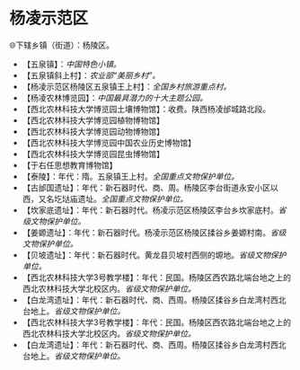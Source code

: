 # 杨凌示范区
🌐下辖乡镇（街道）：杨陵区。  
  
* 【五泉镇】：*中国特色小镇。*  
* 【五泉镇斜上村】：*农业部“美丽乡村”。*  
* 【杨凌示范区杨陵区五泉镇王上村】：*全国乡村旅游重点村。*  
* 【杨凌农林博览园】：*中国最具潜力的十大主题公园。*  
* 【西北农林科技大学博览园土壤博物馆】：收费。陕西杨凌邰城路北段。  
* 【西北农林科技大学博览园植物博物馆】  
* 【西北农林科技大学博览园动物博物馆】  
* 【西北农林科技大学博览园中国农业历史博物馆】  
* 【西北农林科技大学博览园昆虫博物馆】  
* 【于右任思想教育博物馆】  
* 【泰陵】：年代：隋。五泉镇王上村。*全国重点文物保护单位。*  
* 【古邰国遗址】：年代：新石器时代、商、周。杨陵区李台街道永安小区以西，又名圪垯庙遗址。*全国重点文物保护单位。*  
* 【坎家底遗址】：年代：新石器时代。杨凌示范区杨陵区李台乡坎家底村。*省级文物保护单位。*  
* 【姜嫄遗址】：年代：新石器时代。杨凌示范区杨陵区揉谷乡姜嫄村南。*省级文物保护单位。*  
* 【贝坡遗址】：年代：新石器时代。黄龙县贝坡村西侧的塬地。*省级文物保护单位。*  
* 【西北农林科技大学3号教学楼】：年代：民国。杨陵区西农路北端台地之上的西北农林科技大学北校区内。*省级文物保护单位。*  
* 【白龙湾遗址】：年代：新石器时代、商、西周。杨陵区揉谷乡白龙湾村西北台地上。*省级文物保护单位。*  
* 【西北农林科技大学3号教学楼】：年代：民国。杨陵区西农路北端台地之上的西北农林科技大学北校区内。*省级文物保护单位。*  
* 【白龙湾遗址】：年代：新石器时代、商、西周。杨陵区揉谷乡白龙湾村西北台地上。*省级文物保护单位。*  